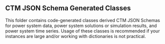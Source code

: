 ##  CTM JSON Schema Generated Classes

This folder contains code-generated classes derived CTM JSON Schemas for power system data, power
system solutions or simulation results, and power system time series. Usage of these classes is
recommended if your instances are large and/or working with dictionaries is not practical.
